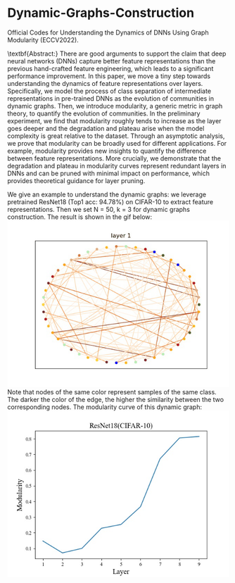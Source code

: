 # Dynamic-Graphs-Construction
Official Codes for Understanding the Dynamics of DNNs Using Graph Modularity (ECCV2022).

\textbf{Abstract:} There are good arguments to support the claim that deep neural networks (DNNs) capture better feature representations than the previous hand-crafted feature engineering, which leads to a significant performance improvement. In this paper, we move a tiny step towards understanding the dynamics of feature representations over layers. Specifically, we model the process of class separation of intermediate representations in pre-trained DNNs as the evolution of communities in dynamic graphs. Then, we introduce modularity, a generic metric in graph theory, to quantify the evolution of communities. In the preliminary experiment, we find that modularity roughly tends to increase as the layer goes deeper and the degradation and plateau arise when the model complexity is great relative to the dataset. Through an asymptotic analysis, we prove that modularity can be broadly used for different applications. For example, modularity provides new insights to quantify the difference between feature representations. More crucially, we demonstrate that the degradation and plateau in modularity curves represent redundant layers in DNNs and can be pruned with minimal impact on performance, which provides theoretical guidance for layer pruning. 


We give an example to understand the dynamic graphs:
we leverage pretrained ResNet18 (Top1 acc: 94.78%) on CIFAR-10 to extract feature representations. Then we set N = 50, k = 3 for dynamic graphs construction. The result is shown in the gif below:
![image](https://github.com/yaolu-zjut/Dynamic-Graphs-Construction/blob/main/Dynamic%20Graph%20Construction/gif/cifar10_cResNet18_undirecetd_weighted_network.gif)
Note that nodes of the same color represent samples of the same class. The darker the color of the edge, the higher the similarity between the two corresponding nodes.
The modularity curve of this dynamic graph:
![image](https://github.com/yaolu-zjut/Dynamic-Graphs-Construction/blob/main/Dynamic%20Graph%20Construction/gif/Modularity.jpg)
